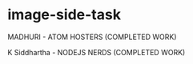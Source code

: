 # image-side-task

MADHURI - ATOM HOSTERS (COMPLETED WORK)

K Siddhartha - NODEJS NERDS (COMPLETED WORK)